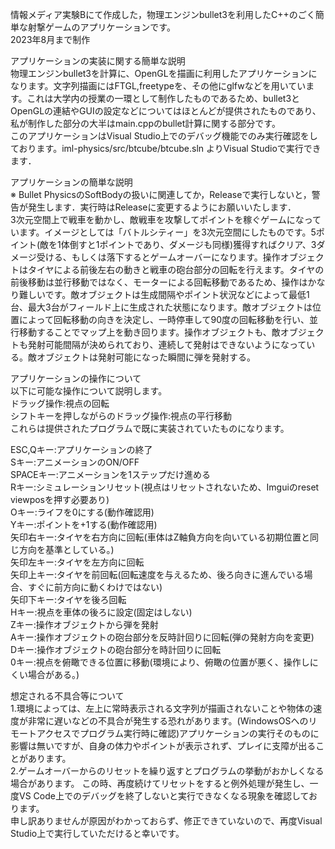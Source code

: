 情報メディア実験Bにて作成した，物理エンジンbullet3を利用したC++のごく簡単な射撃ゲームのアプリケーションです。  
2023年8月まで制作

アプリケーションの実装に関する簡単な説明  
物理エンジンbullet3を計算に、OpenGLを描画に利用したアプリケーションになります。文字列描画にはFTGL,freetypeを、その他にglfwなどを用いています。これは大学内の授業の一環として制作したものであるため、bullet3とOpenGLの連結やGUIの設定などについてはほとんどが提供されたものであり、私が制作した部分の大半はmain.cppのbullet計算に関する部分です。  
このアプリケーションはVisual Studio上でのデバッグ機能でのみ実行確認をしております。iml-physics/src/btcube/btcube.sln よりVisual Studioで実行できます．

アプリケーションの簡単な説明  
※ Bullet PhysicsのSoftBodyの扱いに関連してか，Releaseで実行しないと，警告が発生します．実行時はReleaseに変更するようにお願いいたします．  
3次元空間上で戦車を動かし、敵戦車を攻撃してポイントを稼ぐゲームになっています。イメージとしては「バトルシティー」を3次元空間にしたものです。5ポイント(敵を1体倒すと1ポイントであり、ダメージも同様)獲得すればクリア、3ダメージ受ける、もしくは落下するとゲームオーバーになります。操作オブジェクトはタイヤによる前後左右の動きと戦車の砲台部分の回転を行えます。タイヤの前後移動は並行移動ではなく、モーターによる回転移動であるため、操作はかなり難しいです。敵オブジェクトは生成間隔やポイント状況などによって最低1台、最大3台がフィールド上に生成された状態になります。敵オブジェクトは位置によって回転移動の向きを決定し、一時停車して90度の回転移動を行い、並行移動することでマップ上を動き回ります。操作オブジェクトも、敵オブジェクトも発射可能間隔が決められており、連続して発射はできないようになっている。敵オブジェクトは発射可能になった瞬間に弾を発射する。

アプリケーションの操作について  
以下に可能な操作について説明します。  
ドラッグ操作:視点の回転  
シフトキーを押しながらのドラッグ操作:視点の平行移動  
これらは提供されたプログラムで既に実装されていたものになります。  

ESC,Qキー:アプリケーションの終了  
Sキー:アニメーションのON/OFF  
SPACEキー:アニメーションを1ステップだけ進める  
Rキー:シミュレーションリセット(視点はリセットされないため、Imguiのreset viewposを押す必要あり)  
Oキー:ライフを0にする(動作確認用)  
Yキー:ポイントを+1する(動作確認用)  
矢印右キー:タイヤを右方向に回転(車体はZ軸負方向を向いている初期位置と同じ方向を基準としている。)  
矢印左キー:タイヤを左方向に回転  
矢印上キー:タイヤを前回転(回転速度を与えるため、後ろ向きに進んでいる場合、すぐに前方向に動くわけではない)  
矢印下キー:タイヤを後ろ回転  
Hキー:視点を車体の後ろに設定(固定はしない)  
Zキー:操作オブジェクトから弾を発射  
Aキー:操作オブジェクトの砲台部分を反時計回りに回転(弾の発射方向を変更)  
Dキー:操作オブジェクトの砲台部分を時計回りに回転  
0キー:視点を俯瞰できる位置に移動(環境により、俯瞰の位置が悪く、操作しにくい場合がある。)  

想定される不具合等について  
1.環境によっては、左上に常時表示される文字列が描画されないことや物体の速度が非常に遅いなどの不具合が発生する恐れがあります。(WindowsOSへのリモートアクセスでプログラム実行時に確認)アプリケーションの実行そのものに影響は無いですが、自身の体力やポイントが表示されず、プレイに支障が出ることがあります。  
2.ゲームオーバーからのリセットを繰り返すとプログラムの挙動がおかしくなる場合があります。
この時、再度続けてリセットをすると例外処理が発生し、一度VS Code上でのデバッグを終了しないと実行できなくなる現象を確認しております。  
申し訳ありませんが原因がわかっておらず、修正できていないので、再度Visual Studio上で実行していただけると幸いです。

  